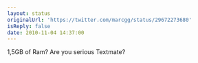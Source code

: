 ```yaml
---
layout: status
originalUrl: 'https://twitter.com/marcgg/status/29672273680'
isReply: false
date: 2010-11-04 14:37:00
---
```


1,5GB of Ram? Are you serious Textmate?
